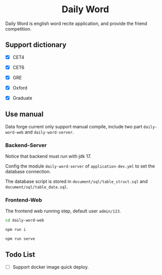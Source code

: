 <h1 align="center">Daily Word</h1>
Daily Word is english word recite application, and provide the friend competition.


## Support dictionary
- [X] CET4
- [X] CET6
- [X] GRE
- [X] Oxford
- [X] Graduate


## Use manual
Data forge current only support manual compile, include two part `daily-word-web` and `daily-word-server`.

### Backend-Server
Notice that backend must run with jdk 17.

Config the module `daily-word-server` of `application-dev.yml` to set the database connection.

The database script is stored in `document/sql/table_struct.sql` and `document/sql/table_data.sql`.


### Frontend-Web
The frontend web running step, default user `admin/123`.
```bash
cd daily-word-web

npm run i

npm run serve
```


## Todo List
- [ ] Support docker image quick deploy.

